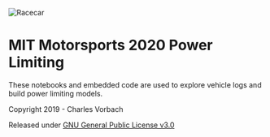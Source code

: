 
![Racecar](https://charliea0.github.io/assets/2019-looks-good.JPG)

# MIT Motorsports 2020 Power Limiting

These notebooks and embedded code are used to explore vehicle logs and build power limiting models.

Copyright 2019 - Charles Vorbach

Released under [GNU General Public License v3.0](https://www.gnu.org/licenses/gpl-3.0.en.html)

